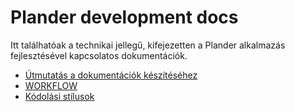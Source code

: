 # Plander development docs

Itt találhatóak a technikai jellegű, kifejezetten a Plander alkalmazás fejlesztésével kapcsolatos dokumentációk.

- [Útmutatás a dokumentációk készítéséhez](./DOCS_WRITING_GUIDE.md)
- [WORKFLOW](./WORKFLOW.md)
- [Kódolási stílusok](./CODE_STYLE.md)